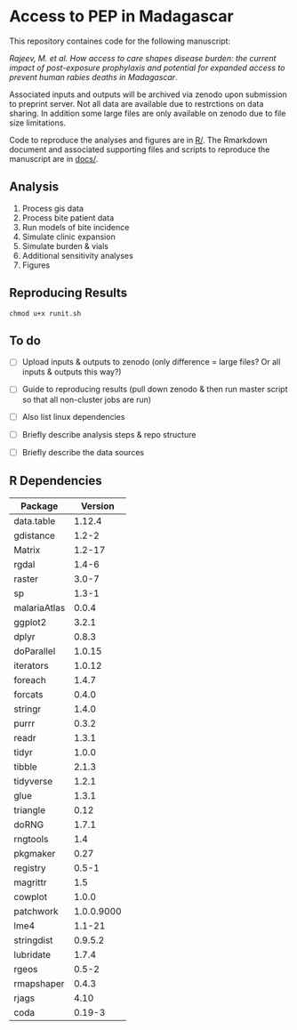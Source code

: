 #  Access to PEP in Madagascar

This repository containes code for the following manuscript:

*Rajeev, M. et al. How access to care shapes disease burden: the current impact of post-exposure prophylaxis and potential for expanded access to prevent human rabies deaths in Madagascar*.

Associated inputs and outputs will be archived via zenodo upon submission to preprint server. Not all data are available due to restrctions on data sharing. In addition some large files are only available on zenodo due to file size limitations.

Code to reproduce the analyses and figures are in [R/](R). The Rmarkdown document and associated supporting files and scripts to reproduce the manuscript are in [docs/](docs).

## Analysis 

1. Process gis data
2. Process bite patient data
3. Run models of bite incidence
4. Simulate clinic expansion 
5. Simulate burden & vials
6. Additional sensitivity analyses
7. Figures 

## Reproducing Results

```
chmod u+x runit.sh

```

## To do

- [ ] Upload inputs & outputs to zenodo (only difference = large files? Or all inputs & outputs this way?)
- [ ] Guide to reproducing results (pull down zenodo & then run master script so that all non-cluster jobs are run)
- [ ] Also list linux dependencies
- [ ] Briefly describe analysis steps & repo structure
- [ ] Briefly describe the data sources


## R Dependencies

| Package      | Version    |
|--------------|------------|
| data.table   | 1.12.4     |
| gdistance    | 1.2-2      |
| Matrix       | 1.2-17     |
| rgdal        | 1.4-6      |
| raster       | 3.0-7      |
| sp           | 1.3-1      |
| malariaAtlas | 0.0.4      |
| ggplot2      | 3.2.1      |
| dplyr        | 0.8.3      |
| doParallel   | 1.0.15     |
| iterators    | 1.0.12     |
| foreach      | 1.4.7      |
| forcats      | 0.4.0      |
| stringr      | 1.4.0      |
| purrr        | 0.3.2      |
| readr        | 1.3.1      |
| tidyr        | 1.0.0      |
| tibble       | 2.1.3      |
| tidyverse    | 1.2.1      |
| glue         | 1.3.1      |
| triangle     | 0.12       |
| doRNG        | 1.7.1      |
| rngtools     | 1.4        |
| pkgmaker     | 0.27       |
| registry     | 0.5-1      |
| magrittr     | 1.5        |
| cowplot      | 1.0.0      |
| patchwork    | 1.0.0.9000 |
| lme4         | 1.1-21     |
| stringdist   | 0.9.5.2    |
| lubridate    | 1.7.4      |
| rgeos        | 0.5-2      |
| rmapshaper   | 0.4.3      |
| rjags        | 4.10       |
| coda         | 0.19-3     |
